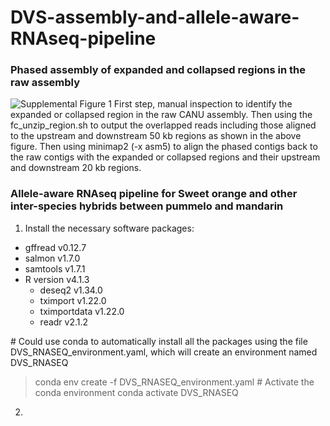 # DVS-assembly-and-allele-aware-RNAseq-pipeline

### Phased assembly of expanded and collapsed regions in the raw assembly
![Supplemental Figure 1](https://user-images.githubusercontent.com/46752436/192521914-5f5b54a6-b5d8-4d54-b39a-cdf6d1938ead.jpg)
First step, manual inspection to identify the expanded or collapsed region in the raw CANU assembly. Then using the fc_unzip_region.sh to output the overlapped reads including those aligned to the upstream and downstream 50 kb regions as shown in the above figure. Then using minimap2 (-x asm5) to align the phased contigs back to the
raw contigs with the expanded or collapsed regions and their upstream and downstream 20 kb regions.

### Allele-aware RNAseq pipeline for Sweet orange and other inter-species hybrids between pummelo and mandarin
1. Install the necessary software packages:
  - gffread v0.12.7
  - salmon v1.7.0
  - samtools v1.7.1
  - R version v4.1.3
     - deseq2 v1.34.0
     - tximport v1.22.0
     - tximportdata v1.22.0
     - readr v2.1.2
   
   \# Could use conda to automatically install all the packages using the file DVS_RNASEQ_environment.yaml, which will create an environment named DVS_RNASEQ
   > conda env create -f DVS_RNASEQ_environment.yaml
   \# Activate the conda environment
   conda activate DVS_RNASEQ
2. 
